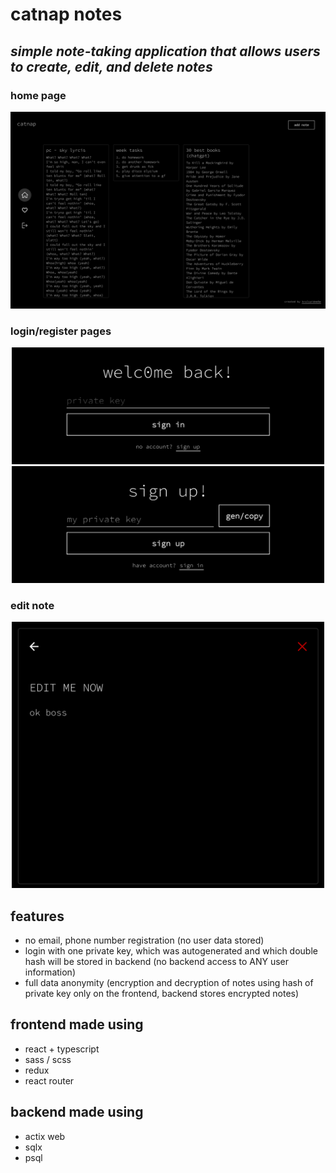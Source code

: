 # catnap notes

## _simple note-taking application that allows users to create, edit, and delete notes_

### home page
<img src='https://github.com/krulsaidme0w/catnap-notes/blob/dev/frontend/src/assets/images/home.png?raw=true' width='1000'>

### login/register pages
<p align="middle">
  <img src='https://github.com/krulsaidme0w/catnap-notes/blob/dev/frontend/src/assets/images/login.png?raw=true' width='500'>
  <img src='https://github.com/krulsaidme0w/catnap-notes/blob/dev/frontend/src/assets/images/register.png?raw=true' width='500'>
</p>

### edit note
<p align="middle">
  <img src='https://github.com/krulsaidme0w/catnap-notes/blob/dev/frontend/src/assets/images/edit.png?raw=true' width='500'>
</p>

## features
- no email, phone number registration (no user data stored)
- login with one private key, which was autogenerated and which double hash will be stored in backend (no backend access to ANY user information)
- full data anonymity (encryption and decryption of notes using hash of private key only on the frontend, backend stores encrypted notes)

## frontend made using
- react + typescript
- sass / scss
- redux
- react router

## backend made using
- actix web
- sqlx
- psql

